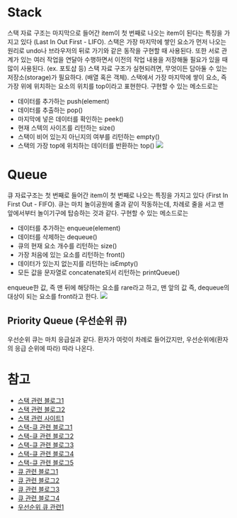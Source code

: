 # Stack

스택 자료 구조는 마지막으로 들어간 item이 첫 번째로 나오는 item이 된다는 특징을 가지고 있다 (Last In Out First - LIFO).
스택은 가장 마지막에 쌓인 요소가 먼저 나오는 원리로 undo나 브라우저의 뒤로 가기와 같은 동작을 구현할 때 사용된다. 또한 서로 관계가 있는 여러 작업을 연달아 수행하면서 이전의 작업 내용을 저장해둘 필요가 있을 때 많이 사용된다. (ex. 포토샵 등)
스택 자료 구조가 실현되려면, 무엇이든 담아둘 수 있는 저장소(storage)가 필요하다. (배열 혹은 객체). 스택에서 가장 마지막에 쌓이 요소, 즉 가장 위에 위치하는 요소의 위치를 top이라고 표현한다.
구현할 수 있는 메소드로는

- 데이터를 추가하는 push(element)
- 데이터를 추출하는 pop()
- 마지막에 넣은 데이터를 확인하는 peek()
- 현재 스텍의 사이즈를 리턴하는 size()
- 스택이 비어 있는지 아닌지의 여부를 리턴하는 empty()
- 스택의 가장 top에 위치하는 데이터를 반환하는 top()
  ![](https://images.velog.io/images/gunwooko/post/954639eb-6b57-4827-90c1-0a328e949751/200px-Data_stack.svg.png)

# Queue

큐 자료구조는 첫 번째로 들어간 item이 첫 번째로 나오는 특징을 가지고 있다 (First In First Out - FIFO).
큐는 마치 놀이공원에 줄과 같이 작동하는데, 차례로 줄을 서고 맨 앞에서부터 놀이기구에 탑승하는 것과 같다.
구현할 수 있는 메소드로는

- 데이터를 추가하는 enqueue(element)
- 데이터를 삭제하는 dequeue()
- 큐의 현재 요소 개수를 리턴하는 size()
- 가장 처음에 있는 요소를 리턴하는 front()
- 데이터가 있는지 없는지를 리턴하는 isEmpty()
- 모든 값을 문자열로 concatenate되서 리턴하는 printQueue()

enqueue한 값, 즉 맨 뒤에 해당하는 요소를 rare라고 하고, 맨 앞의 값 즉, dequeue의 대상이 되는 요소를 front라고 한다.
![](https://images.velog.io/images/gunwooko/post/f7648698-d414-4566-a944-d0897c244cbe/200px-Data_Queue.svg.png)

## Priority Queue (우선순위 큐)

우선순위 큐는 마치 응급실과 같다. 환자가 여럿이 차례로 들어갔지만, 우선순위에(환자의 응급 순위에 따라) 따라 나온다.

# 참고

- [스택 관련 블로그1](https://medium.com/@nicolaisafai/what-are-stacks-useful-for-79668042e12b)
- [스택 관련 블로그2](https://initjs.org/data-structure-stack-in-javascript-714f45dbf889)
- [스택 관련 사이트1](https://www.oreilly.com/library/view/data-structures-and/9781449373931/ch04.html)
- [스택-큐 관련 블로그1](https://medium.com/@lyhlg0201/immersive-sprint-js-stack-queue-426ccfbdb602)
- [스택-큐 관련 블로그2](https://medium.com/@_jmoller/javascript-data-structures-stacks-and-queues-ea877d72a5f9)
- [스택-큐 관련 블로그3](https://velog.io/@ryu/JavaScript-%EC%9E%90%EB%A3%8C%EA%B5%AC%EC%A1%B0-Stack-%EC%8A%A4%ED%83%9D)
- [스택-큐 관련 블로그4](https://velog.io/@nayeon/Data-Structure-Stack-Queue-in-JS)
- [스택-큐 관련 블로그5](https://helloworldjavascript.net/pages/282-data-structures.html)
- [큐 관련 블로그1](http://mythinkg.blogspot.com/2015/04/data-structure-javascript-queue.html)
- [큐 관련 블로그2](https://www.javascripttutorial.net/javascript-queue/)
- [큐 관련 블로그3](https://medium.com/@gwakhyoeun/data-structure-queue-javascript-e43719e3615f)
- [큐 관련 블로그4](https://hackernoon.com/the-little-guide-of-queue-in-javascript-4f67e79260d9)
- [우선순위 큐 관련1](https://www.geeksforgeeks.org/implementation-priority-queue-javascript/)
